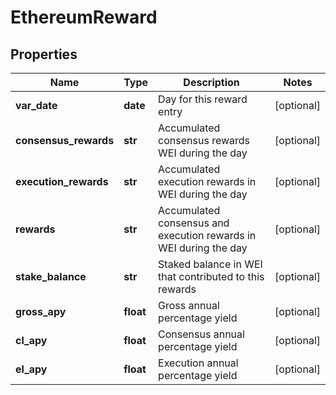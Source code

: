 # EthereumReward


## Properties
Name | Type | Description | Notes
------------ | ------------- | ------------- | -------------
**var_date** | **date** | Day for this reward entry | [optional] 
**consensus_rewards** | **str** | Accumulated consensus rewards WEI during the day | [optional] 
**execution_rewards** | **str** | Accumulated execution rewards in WEI during the day | [optional] 
**rewards** | **str** | Accumulated consensus and execution rewards in WEI during the day | [optional] 
**stake_balance** | **str** | Staked balance in WEI that contributed to this rewards | [optional] 
**gross_apy** | **float** | Gross annual percentage yield | [optional] 
**cl_apy** | **float** | Consensus annual percentage yield | [optional] 
**el_apy** | **float** | Execution annual percentage yield | [optional] 


